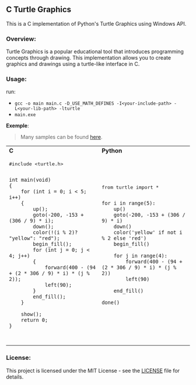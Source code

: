 ## C Turtle Graphics
This is a C implementation of Python's Turtle Graphics using Windows API.

### Overview:
Turtle Graphics is a popular educational tool that introduces programming concepts through drawing. This implementation allows you to create graphics and drawings using a turtle-like interface in C.

<!--
### Getting Started:
- Download the latest release from [Releases page](https://github.com/OussamaTeyib/Turtle/releases).
-->

### Usage:
run:
- `gcc -o main main.c -D_USE_MATH_DEFINES -I<your-include-path> -L<your-lib-path> -lturtle`
- `main.exe`

**Exemple**:
> Many samples can be found [here](samples).
<table>
<tr>
    <td><b>C</b></td>
    <td><b>Python</b></td>
</tr>
<td>
  <pre lang = "c">
#include &lt;turtle.h&gt;

    int main(void)
    {
        for (int i = 0; i < 5; i++)
        {
            up();
            goto(-200, -153 + (306 / 9) * i);
            down();
            color(!(i % 2)? "yellow": "red");
            begin_fill();
            for (int j = 0; j < 4; j++)
            {
                forward(400 - (94 + (2 * 306 / 9) * i) * (j % 2));
                left(90);
            } 
            end_fill();
        } 

        show();
        return 0;
    }
</pre>
</td>
<td>
  <pre lang="python">
from turtle import *

    for i in range(5):
    	up()
    	goto(-200, -153 + (306 / 9) * i)
    	down()
    	color('yellow' if not i % 2 else 'red')
    	begin_fill()

    	for j in range(4):
    		forward(400 - (94 + (2 * 306 / 9) * i) * (j % 2))
    		left(90)

    	end_fill()

    done()
</pre>
</td>
</table>

### License:
This project is licensed under the MIT License - see the [LICENSE](LICENSE) file for details.
